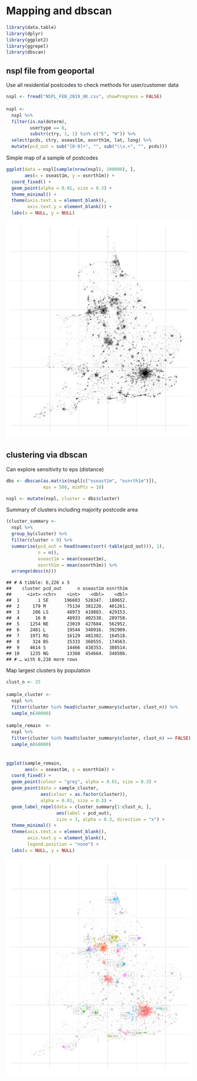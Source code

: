 Mapping and dbscan
================

``` r
library(data.table)
library(dplyr)
library(ggplot2)
library(ggrepel)
library(dbscan)
```

nspl file from geoportal
------------------------

Use all residential postcodes to check methods for user/customer data

``` r
nspl <- fread("NSPL_FEB_2019_UK.csv", showProgress = FALSE)

nspl <-
  nspl %>%
  filter(is.na(doterm),
         usertype == 0,
         substr(ctry, 1, 1) %in% c("E", "W")) %>%
  select(pcds, ctry, oseast1m, osnrth1m, lat, long) %>%
  mutate(pcd_out = sub("[0-9]+", "", sub("\\s.+", "", pcds)))
```

Simple map of a sample of postcodes

``` r
ggplot(data = nspl[sample(nrow(nspl), 100000), ],
       aes(x = oseast1m, y = osnrth1m)) +
  coord_fixed() +
  geom_point(alpha = 0.01, size = 0.3) +
  theme_minimal() +
  theme(axis.text.x = element_blank(),
        axis.text.y = element_blank()) +
  labs(x = NULL, y = NULL)
```

![](mapping_and_dbscan_files/figure-markdown_github/pcd_map-1.png)

clustering via dbscan
---------------------

Can explore sensitivity to eps (distance)

``` r
dbs <- dbscan(as.matrix(nspl[c("oseast1m", "osnrth1m")]),
              eps = 500, minPts = 10)
```

``` r
nspl <- mutate(nspl, cluster = dbs$cluster)
```

Summary of clusters including majority postcode area

``` r
(cluster_summary <-
  nspl %>%
  group_by(cluster) %>%
  filter(cluster > 0) %>%
  summarise(pcd_out = head(names(sort(-table(pcd_out))), 1),
            n = n(),
            oseast1m = mean(oseast1m),
            osnrth1m = mean(osnrth1m)) %>%
  arrange(desc(n)))
```

    ## # A tibble: 6,226 x 5
    ##    cluster pcd_out      n oseast1m osnrth1m
    ##      <int> <chr>    <int>    <dbl>    <dbl>
    ##  1       1 SE      196603  528347.  180652.
    ##  2     179 M        75134  381220.  401261.
    ##  3     206 LS       48973  419883.  429153.
    ##  4      16 B        48933  402538.  289758.
    ##  5    1254 NE       23019  427684.  562952.
    ##  6    2481 L        19544  340916.  392909.
    ##  7    1971 RG       16129  481302.  164518.
    ##  8     324 BS       15333  360555.  174563.
    ##  9    4614 S        14466  438353.  388514.
    ## 10    1235 NG       13368  454664.  340506.
    ## # … with 6,216 more rows

Map largest clusters by population

``` r
clust_n <- 25

sample_cluster <-
  nspl %>% 
  filter(cluster %in% head(cluster_summary$cluster, clust_n)) %>%
  sample_n(40000)

sample_remain  <-
  nspl %>% 
  filter(cluster %in% head(cluster_summary$cluster, clust_n) == FALSE) %>%
  sample_n(60000)
  

ggplot(sample_remain,
       aes(x = oseast1m, y = osnrth1m)) +
  coord_fixed() +
  geom_point(colour = "grey", alpha = 0.01, size = 0.3) +
  geom_point(data = sample_cluster,
             aes(colour = as.factor(cluster)),
             alpha = 0.01, size = 0.3) +
  geom_label_repel(data = cluster_summary[1:clust_n, ],
                   aes(label = pcd_out),
                   size = 3, alpha = 0.3, direction = "x") +
  theme_minimal() +
  theme(axis.text.x = element_blank(),
        axis.text.y = element_blank(),
        legend.position = "none") +
  labs(x = NULL, y = NULL) 
```

![](mapping_and_dbscan_files/figure-markdown_github/cluster_map-1.png)
